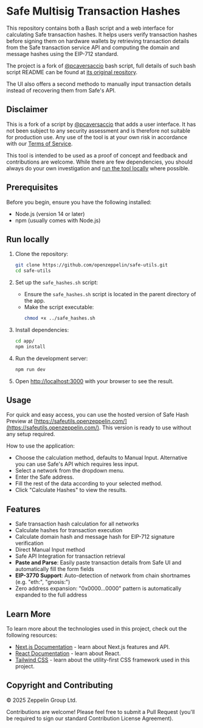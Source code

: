 # Safe Multisig Transaction Hashes

This repository contains both a Bash script and a web interface for calculating Safe transaction hashes. It helps users verify transaction hashes before signing them on hardware wallets by retrieving transaction details from the Safe transaction service API and computing the domain and message hashes using the EIP-712 standard.

The project is a fork of [@pcaversaccio](https://x.com/pcaversaccio) bash script, full details of such bash script README can be found at [its original reository](https://github.com/pcaversaccio/safe-tx-hashes-util/blob/main/README.md).

The UI also offers a second methodo to manually input transaction details instead of recovering them from Safe's API.

## Disclaimer

This is a fork of a script by [@pcaversaccio](https://github.com/pcaversaccio/safe-tx-hashes-util) that adds a user interface. It has not been subject to any security assessment and is therefore not suitable for production use. Any use of the tool is at your own risk in accordance with our [Terms of Service](https://www.openzeppelin.com/tos).

This tool is intended to be used as a proof of concept and feedback and contributions are welcome. While there are few dependencies, you should always do your own investigation and [run the tool locally](https://github.com/openzeppelin/safe-utils?tab=readme-ov-file#run-locally) where possible.

## Prerequisites

Before you begin, ensure you have the following installed:
- Node.js (version 14 or later)
- npm (usually comes with Node.js)

## Run locally

1. Clone the repository:
   ```bash
   git clone https://github.com/openzeppelin/safe-utils.git
   cd safe-utils
   ```

2. Set up the `safe_hashes.sh` script:
   - Ensure the `safe_hashes.sh` script is located in the parent directory of the app.
   - Make the script executable:
     ```bash
     chmod +x ../safe_hashes.sh
     ```

3. Install dependencies:
   ```bash
   cd app/
   npm install
   ```

4. Run the development server:
   ```bash
   npm run dev
   ```

5. Open [http://localhost:3000](http://localhost:3000) with your browser to see the result.

## Usage

For quick and easy access, you can use the hosted version of Safe Hash Preview at [https://safeutils.openzeppelin.com/](https://safeutils.openzeppelin.com/). This version is ready to use without any setup required.

How to use the application:
   - Choose the calculation method, defaults to Manual Input. Alternative you can use Safe's API which requires less input.
   - Select a network from the dropdown menu.
   - Enter the Safe address.
   - Fill the rest of the data according to your selected method.
   - Click "Calculate Hashes" to view the results.

## Features

- Safe transaction hash calculation for all networks
- Calculate hashes for transaction execution
- Calculate domain hash and message hash for EIP-712 signature verification
- Direct Manual Input method
- Safe API Integration for transaction retrieval
- **Paste and Parse**: Easily paste transaction details from Safe UI and automatically fill the form fields
- **EIP-3770 Support**: Auto-detection of network from chain shortnames (e.g. "eth:", "gnosis:")
- Zero address expansion: "0x0000...0000" pattern is automatically expanded to the full address

## Learn More

To learn more about the technologies used in this project, check out the following resources:

- [Next.js Documentation](https://nextjs.org/docs) - learn about Next.js features and API.
- [React Documentation](https://reactjs.org/) - learn about React.
- [Tailwind CSS](https://tailwindcss.com/) - learn about the utility-first CSS framework used in this project.

## Copyright and Contributing

© 2025 Zeppelin Group Ltd. 

Contributions are welcome! Please feel free to submit a Pull Request (you'll be required to sign our standard Contribution License Agreement).

